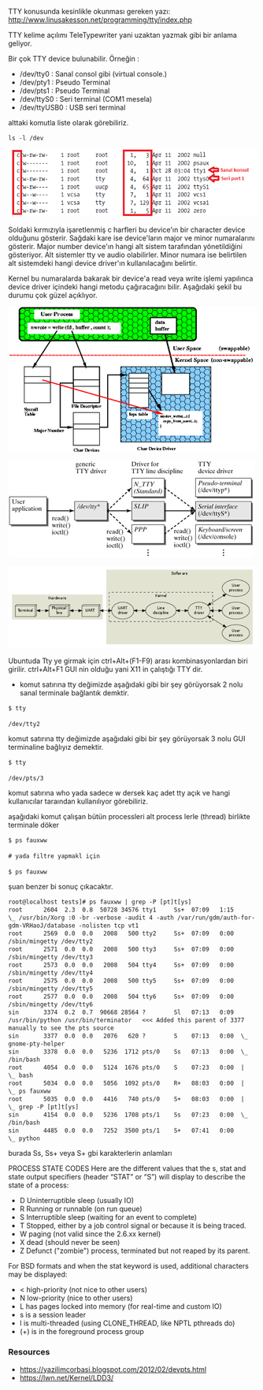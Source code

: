 
TTY konusunda kesinlikle okunması gereken yazı: http://www.linusakesson.net/programming/tty/index.php

TTY kelime açılımı TeleTypewriter yani uzaktan yazmak gibi bir anlama geliyor.

Bir çok TTY device bulunabilir. Örneğin :

- /dev/tty0 : Sanal consol gibi (virtual console.)
- /dev/pty1 : Pseudo Terminal
- /dev/pts1 : Pseudo Terminal
- /dev/ttyS0 : Seri terminal (COM1 mesela)
- /dev/ttyUSB0 : USB seri terminal

alttaki komutla liste olarak görebiliriz.

```
ls -l /dev 
```

![tty](files/ttylist.png)

Soldaki kırmızıyla işaretlenmiş c harfleri bu device'ın bir character device olduğunu gösterir. Sağdaki kare ise device'ların major ve minor numaralarını gösterir. Major number device'ın hangi alt sistem tarafından yönetildiğini gösteriyor. Alt sistemler tty ve audio olabilirler. Minor numara ise belirtilen alt sistemdeki hangi device driver'ın kullanılacağını belirtir.

Kernel bu numaralarda bakarak bir device'a read veya write işlemi yapılınca device driver içindeki hangi metodu çağıracağını bilir. Aşağıdaki şekil bu durumu çok güzel açıklıyor.


![tty](files/ddfig.gif)


![tty](files/07fig03.gif)


![tty](files/case1.png)




Ubuntuda Tty ye girmak için ctrl+Alt+(F1-F9) arası kombinasyonlardan biri girilir.  ctrl+Alt+F1 GUI nin olduğu yani X11 in çalıştığı TTY dir.

- komut satırına tty değimizde aşağıdaki gibi bir şey görüyorsak 2 nolu sanal terminale bağlantık demktir.

```
$ tty

/dev/tty2

```

komut satırına tty değimizde aşağıdaki gibi bir şey görüyorsak 3 nolu GUI terminaline bağlıyız demektir.

```
$ tty

/dev/pts/3

```

komut satırına who yada sadece w dersek kaç adet tty açık ve hangi kullanıcılar taraından kullanılıyor görebiliriz.


aşağıdaki komut çalışan bütün processleri alt process lerle (thread) birlikte terminale döker

```
$ ps fauxww

# yada filtre yapmakl için

$ ps fauxww

```

şuan benzer bi sonuç çıkacaktır.

```
root@localhost tests]# ps fauxww | grep -P [pt]t[ys] 
root      2604  2.3  0.8  50728 34576 tty1     Ss+  07:09   1:15      \_ /usr/bin/Xorg :0 -br -verbose -audit 4 -auth /var/run/gdm/auth-for-gdm-VRHaoJ/database -nolisten tcp vt1
root      2569  0.0  0.0   2008   500 tty2     Ss+  07:09   0:00 /sbin/mingetty /dev/tty2
root      2571  0.0  0.0   2008   500 tty3     Ss+  07:09   0:00 /sbin/mingetty /dev/tty3
root      2573  0.0  0.0   2008   504 tty4     Ss+  07:09   0:00 /sbin/mingetty /dev/tty4
root      2575  0.0  0.0   2008   500 tty5     Ss+  07:09   0:00 /sbin/mingetty /dev/tty5
root      2577  0.0  0.0   2008   504 tty6     Ss+  07:09   0:00 /sbin/mingetty /dev/tty6
sin       3374  0.2  0.7  90668 28564 ?        Sl   07:13   0:09 /usr/bin/python /usr/bin/terminator   <<< Added this parent of 3377 manually to see the pts source
sin       3377  0.0  0.0   2076   620 ?        S    07:13   0:00  \_ gnome-pty-helper
sin       3378  0.0  0.0   5236  1712 pts/0    Ss   07:13   0:00  \_ /bin/bash
root      4054  0.0  0.0   5124  1676 pts/0    S    07:23   0:00  |       \_ bash
root      5034  0.0  0.0   5056  1092 pts/0    R+   08:03   0:00  |           \_ ps fauxww
root      5035  0.0  0.0   4416   740 pts/0    S+   08:03   0:00  |           \_ grep -P [pt]t[ys]
sin       4154  0.0  0.0   5236  1708 pts/1    Ss   07:23   0:00  \_ /bin/bash
sin       4485  0.0  0.0   7252  3500 pts/1    S+   07:41   0:00      \_ python

```
burada Ss, Ss+ veya S+ gbi karakterlerin anlamları

PROCESS STATE CODES
Here are the different values that the s, stat and state output specifiers (header “STAT” or “S”) will display to describe the state of a process:

- D Uninterruptible sleep (usually IO)
- R Running or runnable (on run queue)
- S Interruptible sleep (waiting for an event to complete)
- T Stopped, either by a job control signal or because it is being traced.
- W paging (not valid since the 2.6.xx kernel)
- X dead (should never be seen)
- Z Defunct ("zombie") process, terminated but not reaped by its parent.

For BSD formats and when the stat keyword is used, additional characters may be displayed:

- < high-priority (not nice to other users)
- N low-priority (nice to other users)
- L has pages locked into memory (for real-time and custom IO)
- s is a session leader
- l is multi-threaded (using CLONE_THREAD, like NPTL pthreads do)
- (+) is in the foreground process group



### Resources

- https://yazilimcorbasi.blogspot.com/2012/02/devpts.html
- https://lwn.net/Kernel/LDD3/